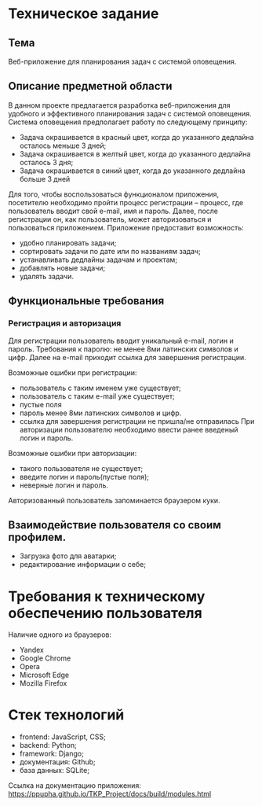 # Техническое задание
## Тема
Веб-приложение для планирования задач с системой оповещения.
## Описание предметной области

В данном проекте предлагается разработка веб-приложения для удобного и эффективного планирования задач с системой оповещения. Система оповещения предполагает работу по следующему принципу:
* Задача окрашивается в красный цвет, когда до указанного дедлайна осталось меньше 3 дней;
* Задача окрашивается в желтый цвет, когда до указанного дедлайна осталось 3 дня;
* Задача окрашивается в синий цвет, когда до указанного дедлайна больше 3 дней

Для того, чтобы воспользоваться функционалом приложения, посетителю необходимо пройти процесс регистрации – процесс, где пользователь вводит свой e-mail, имя и пароль.  Далее, после регистрации он, как пользователь, может авторизоваться и пользоваться приложением.
Приложение предоставит возможность:
* удобно планировать задачи;
* сортировать задачи по дате или по названиям задач;
* устанавливать дедлайны задачам и проектам;
* добавлять новые задачи;
* удалять задачи.

## Функциональные требования
### Регистрация и авторизация
Для регистрации пользователь вводит уникальный e-mail, логин и пароль. Требования к паролю: не менее 8ми латинских символов и цифр.  Далее на e-mail приходит ссылка для завершения регистрации.

Возможные ошибки при регистрации:
* пользователь с таким именем уже существует;
* пользователь с таким e-mail уже существует;
* пустые поля
* пароль менее 8ми латинских символов и цифр.
* ссылка для завершения регистрации не пришла/не отправилась
При авторизации пользователю необходимо ввести ранее введеный логин и пароль.

Возможные ошибки при авторизации:
* такого пользователя не существует;
* введите логин и пароль(пустые поля);
* неверные логин и пароль.

Авторизованный пользователь запоминается браузером куки.

## Взаимодействие пользователя со своим профилем.

* Загрузка фото для аватарки;
* редактирование информации о себе;




# Требования к техническому обеспечению пользователя

Наличие одного из браузеров:
* Yandex
* Google Chrome
* Opera
* Microsoft Edge
* Mozilla Firefox

# Стек технологий
* frontend: JavaScript, CSS;
* backend: Python;
* framework: Django;
* документация: Github;
* база данных: SQLite;



Ссылка на документацию приложения: https://ppupha.github.io/TKP_Project/docs/build/modules.html



